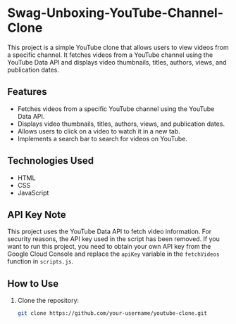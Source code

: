 # Swag-Unboxing-YouTube-Channel-Clone

This project is a simple YouTube clone that allows users to view videos from a specific channel. It fetches videos from a YouTube channel using the YouTube Data API and displays video thumbnails, titles, authors, views, and publication dates.

## Features

- Fetches videos from a specific YouTube channel using the YouTube Data API.
- Displays video thumbnails, titles, authors, views, and publication dates.
- Allows users to click on a video to watch it in a new tab.
- Implements a search bar to search for videos on YouTube.

## Technologies Used

- HTML
- CSS
- JavaScript

## API Key Note

This project uses the YouTube Data API to fetch video information. For security reasons, the API key used in the script has been removed. If you want to run this project, you need to obtain your own API key from the Google Cloud Console and replace the `apiKey` variable in the `fetchVideos` function in `scripts.js`.

## How to Use

1. Clone the repository:
   ```bash
   git clone https://github.com/your-username/youtube-clone.git
